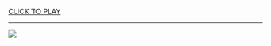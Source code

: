 
<a href="https://premium76.site?title=snake.io_game&ref=12M">CLICK TO PLAY</a></h3>
<hr>

<a href="https://premium76.site?title=snake.io_game&ref=12M"><img src="https://clearcache.store/games.png"></a>


